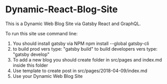 # Dynamic-React-Blog-Site
This is a Dynamic Web Blog Site via Gatsby React and GraphQL.

To run this site use command line:
1. You should install gatsby via NPM npm install --global gatsby-cli
2. to build prod vers type: "gatsby build"
   to build developers vers type: "gatsby develop"
3. To add a new blog you should create folder in src/pages and index.md inside this folder
4. Use template to create post in src/pages/2018-04-09/index.md
5. Use your Dynamic Web Blog Site
